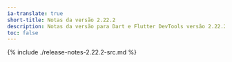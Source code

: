 ```yaml
---
ia-translate: true
short-title: Notas da versão 2.22.2
description: Notas da versão para Dart e Flutter DevTools versão 2.22.2.
toc: false
---
```


{% include ./release-notes-2.22.2-src.md %}
